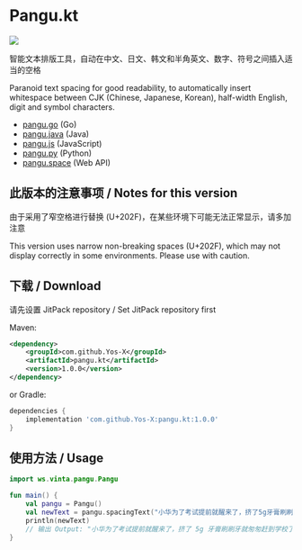 Pangu.kt
==========

[![](https://img.shields.io/badge/made%20with-%e2%9d%a4-ff69b4.svg?style=flat-square)](https://vinta.ws/code/)

智能文本排版工具，自动在中文、日文、韩文和半角英文、数字、符号之间插入适当的空格

Paranoid text spacing for good readability, to automatically insert whitespace between CJK (Chinese, Japanese, Korean), half-width English, digit and symbol characters.

- [pangu.go](https://github.com/vinta/pangu) (Go)
- [pangu.java](https://github.com/vinta/pangu.java) (Java)
- [pangu.js](https://github.com/vinta/pangu.js) (JavaScript)
- [pangu.py](https://github.com/vinta/pangu.py) (Python)
- [pangu.space](https://github.com/vinta/pangu.space) (Web API)

## 此版本的注意事项 / Notes for this version
由于采用了窄空格进行替换 (U+202F)，在某些环境下可能无法正常显示，请多加注意

This version uses narrow non-breaking spaces (U+202F), which may not display correctly in some environments. Please use with caution.

## 下载 / Download

请先设置 JitPack repository / Set JitPack repository first

Maven:
```xml
<dependency>
    <groupId>com.github.Yos-X</groupId>
    <artifactId>pangu.kt</artifactId>
    <version>1.0.0</version>
</dependency>
```

or Gradle:

```groovy
dependencies {
    implementation 'com.github.Yos-X:pangu.kt:1.0.0'
}
```

## 使用方法 / Usage

```Kotlin
import ws.vinta.pangu.Pangu

fun main() {
    val pangu = Pangu()
    val newText = pangu.spacingText("小华为了考试提前就醒来了，挤了5g牙膏刷刷牙就匆匆赶到学校了")
    println(newText)
    // 输出 Output: "小华为了考试提前就醒来了，挤了 5g 牙膏刷刷牙就匆匆赶到学校了"
}
```